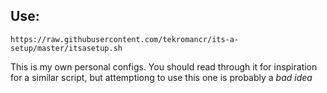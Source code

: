 Use:
----

```
https://raw.githubusercontent.com/tekromancr/its-a-setup/master/itsasetup.sh
```

This is my own personal configs. You should read through it for inspiration for a similar script, but attemptiong to use this one is probably a *bad* *idea*

